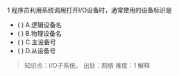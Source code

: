 1
程序员利用系统调用打开I/O设备时，通常使用的设备标识是
- ( ) A.逻辑设备名 
- ( ) B.物理设备名 
- ( ) C.主设备号 
- ( ) D.从设备号

> 知识点：I/O子系统。
> 出处：网络
> 难度：1
> 解释
